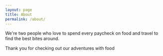 ```yaml
---
layout: page
title: About
permalink: /about/
---
```


We're two people who love to spend every paycheck on food and travel to find the best bites around.  

Thank you for checking out our adventures with food
